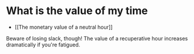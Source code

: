 # What is the value of my time
* [[The monetary value of a neutral hour]]

Beware of losing slack, though! The value of a recuperative hour increases dramatically if you're fatigued.

<!-- #p1 -->

<!-- {BearID:20420E41-BF0A-4111-8DE7-0A1E97C9658C-8721-00001A28B0CD78AE} -->

